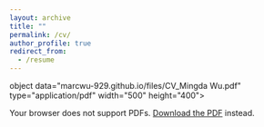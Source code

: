```yaml
---
layout: archive
title: ""
permalink: /cv/
author_profile: true
redirect_from:
  - /resume
---
```



object data="marcwu-929.github.io/files/CV_Mingda Wu.pdf" type="application/pdf" width="500" height="400">
  <p>Your browser does not support PDFs. <a href="your-pdf-file.pdf">Download the PDF</a> instead.</p>
</object>

